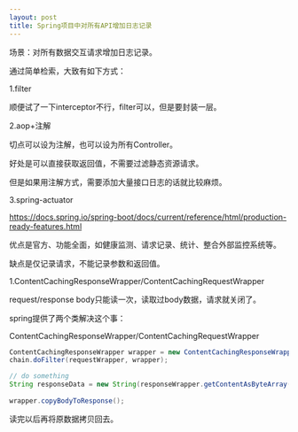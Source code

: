 ```yaml
---
layout: post
title: Spring项目中对所有API增加日志记录
---
```


场景：对所有数据交互请求增加日志记录。

通过简单检索，大致有如下方式：

1.filter

顺便试了一下interceptor不行，filter可以，但是要封装一层。

2.aop+注解

切点可以设为注解，也可以设为所有Controller。

好处是可以直接获取返回值，不需要过滤静态资源请求。

但是如果用注解方式，需要添加大量接口日志的话就比较麻烦。

3.spring-actuator

https://docs.spring.io/spring-boot/docs/current/reference/html/production-ready-features.html

优点是官方、功能全面，如健康监测、请求记录、统计、整合外部监控系统等。

缺点是仅记录请求，不能记录参数和返回值。



1.ContentCachingResponseWrapper/ContentCachingRequestWrapper

request/response body只能读一次，读取过body数据，请求就关闭了。

spring提供了两个类解决这个事：

ContentCachingResponseWrapper/ContentCachingRequestWrapper

```java
ContentCachingResponseWrapper wrapper = new ContentCachingResponseWrapper(response);
chain.doFilter(requestWrapper, wrapper);

// do something
String responseData = new String(responseWrapper.getContentAsByteArray())
    
wrapper.copyBodyToResponse();        
```

读完以后再将原数据拷贝回去。







